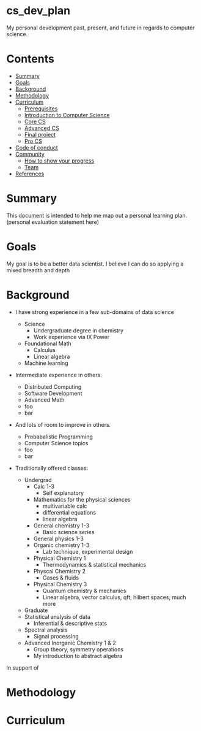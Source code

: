 # cs_dev_plan
My personal development past, present, and future in regards to computer science.

# Contents

- [Summary](#summary)
- [Goals](#goals)
- [Background](#background)
- [Methodology](#methodology)
- [Curriculum](#curriculum)
  - [Prerequisites](#prerequisites)
  - [Introduction to Computer Science](#introduction-to-computer-science)
  - [Core CS](#core-cs)
  - [Advanced CS](#advanced-cs)
  - [Final project](#final-project)
  - [Pro CS](#pro-cs)
- [Code of conduct](#code-of-conduct)
- [Community](#community)
  - [How to show your progress](#how-to-show-your-progress)
  - [Team](#team)
- [References](#references)

# Summary
This document is intended to help me map out a personal learning plan.
(personal evaluation statement here)  
# Goals
My goal is to be a better data scientist. I believe I can do so applying a mixed breadth and depth
# Background

- I have strong experience in a few sub-domains of data science
  - Science
    - Undergraduate degree in chemistry
    - Work experience via IX Power
  - Foundational Math
    - Calculus
    - Linear algebra 
  - Machine learning
  
- Intermediate experience in others.
  - Distributed Computing
  - Software Development
  - Advanced Math
  - foo
  - bar
  
- And lots of room to improve in others.
  - Probabalistic Programming
  - Computer Science topics
  - foo
  - bar

- Traditionally offered classes:
  - Undergrad
    - Calc 1-3 
      - Self explanatory
    - Mathematics for the physical sciences
      - multivariable calc
      - differential equations
      - linear algebra
    - General chemistry 1-3
      - Basic science series
    - General physics 1-3
    - Organic chemistry 1-3
      - Lab technique, experimental design
    - Physical Chemistry 1
      - Thermodynamics & statistical mechanics
    - Physcal Chemistry 2
      - Gases & fluids
    - Physical Chemistry 3
      - Quantum chemistry & mechanics
      - Linear algebra, vector calculus, qft, hilbert spaces, much more
   - Graduate
    - Statistical analysis of data
      - Inferential & descriptive stats
    - Spectral analysis
      - Signal processing
    - Advanced Inorganic Chemistry 1 & 2
      - Group theory, symmetry operations
      - My introduction to abstract algebra
    
In support of 
# Methodology
# Curriculum
